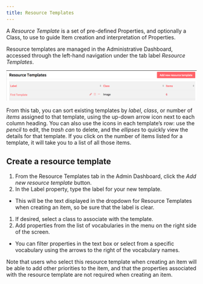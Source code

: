 ```yaml
---
title: Resource Templates
---
```


A *Resource Template* is a set of pre-defined Properties, and optionally a Class, to use to guide Item creation and interpretation of Properties. 

Resource templates are managed in the Administrative Dashboard, accessed through the left-hand navigation under the tab label *Resource Templates*. 

![Basic view of resource templates tab, showing the column titles and one template](/content/contentfiles/templates1.png)

From this tab, you can sort existing templates by *label*, *class*, or number of *items* assigned to that template, using the up-down arrow icon next to each column heading. You can also use the icons in each template’s row: use the *pencil* to edit, the *trash can* to delete, and the *ellipses* to quickly view the details for that template. If you click on the number of items listed for a template, it will take you to a list of all those items. 

## Create a resource template
1. From the Resource Templates tab in the Admin Dashboard, click the *Add new resource template* button.
1. In the Label property, type the label for your new template.
  - This will be the text displayed in the dropdown for Resource Templates when creating an item, so be sure that the label is clear.
1. If desired, select a class to associate with the template.
1. Add properties from the list of vocabularies in the menu on the right side of the screen.
  - You can filter properties in the text box or select from a specific vocabulary using the arrows to the right of the vocabulary names. 

Note that users who select this resource template when creating an item will be able to add other priorities to the item, and that the properties associated with the resource template are not required when creating an item.



